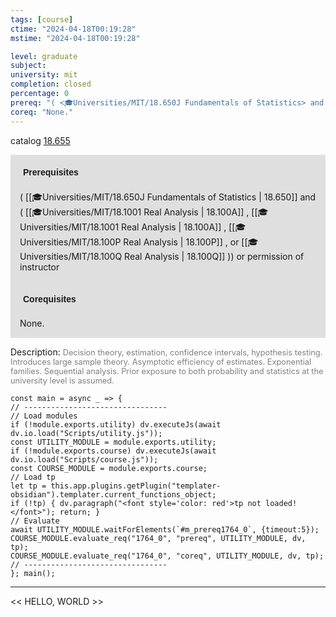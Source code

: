 ```yaml
---
tags: [course]
ctime: "2024-04-18T00:19:28"
mstime: "2024-04-18T00:19:28"

level: graduate
subject: 
university: mit
completion: closed
percentage: 0
prereq: "( <🎓Universities/MIT/18.650J Fundamentals of Statistics> and ( <🎓Universities/MIT/18.1001 Real Analysis> , <🎓Universities/MIT/18.1001 Real Analysis> , <🎓Universities/MIT/18.100P Real Analysis> , or <🎓Universities/MIT/18.100Q Real Analysis> )) or permission of instructor"
coreq: "None."
---
```


catalog [18.655](http://student.mit.edu/catalog/m18b.html#18.655)

<span style="display: block; padding: 15px; background-color: rgb(100, 100, 100, 0.2);"><font id="m_prereq1764_0" style="display: block; font-family: Arial, sans-serif; font-weight: bold; padding: 5px">Prerequisites</font><br><span id="prereq1764_0">( [[🎓Universities/MIT/18.650J Fundamentals of Statistics | 18.650]] and ( [[🎓Universities/MIT/18.1001 Real Analysis | 18.100A]] , [[🎓Universities/MIT/18.1001 Real Analysis | 18.100A]] , [[🎓Universities/MIT/18.100P Real Analysis | 18.100P]] , or [[🎓Universities/MIT/18.100Q Real Analysis | 18.100Q]] )) or permission of instructor</span></span>
<span style="display: block; padding: 15px; background-color: rgb(100, 100, 100, 0.2);"><font id="m_coreq1764_0" style="display: block; font-family: Arial, sans-serif; font-weight: bold; padding: 5px">Corequisites</font><br><span id="coreq1764_0">None.</span></span>

<font style="">Description:</font>
<font style="color: grey; font-size: 0.8rem;">Decision theory, estimation, confidence intervals, hypothesis testing. Introduces large sample theory. Asymptotic efficiency of estimates. Exponential families. Sequential analysis. Prior exposure to both probability and statistics at the university level is assumed.</font>

```dataviewjs
const main = async _ => {
// --------------------------------
// Load modules
if (!module.exports.utility) dv.executeJs(await dv.io.load("Scripts/utility.js"));
const UTILITY_MODULE = module.exports.utility;
if (!module.exports.course) dv.executeJs(await dv.io.load("Scripts/course.js"));
const COURSE_MODULE = module.exports.course;
// Load tp
let tp = this.app.plugins.getPlugin("templater-obsidian").templater.current_functions_object;
if (!tp) { dv.paragraph("<font style='color: red'>tp not loaded!</font>"); return; }
// Evaluate
await UTILITY_MODULE.waitForElements(`#m_prereq1764_0`, {timeout:5});
COURSE_MODULE.evaluate_req("1764_0", "prereq", UTILITY_MODULE, dv, tp);
COURSE_MODULE.evaluate_req("1764_0", "coreq", UTILITY_MODULE, dv, tp);
// --------------------------------
}; main();
```

---

<< HELLO, WORLD >>
